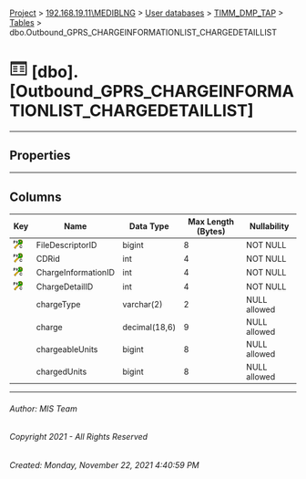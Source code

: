 #### 

[Project](../../../../index.md) > [192.168.19.11\\MEDIBLNG](../../../index.md) > [User databases](../../index.md) > [TIMM_DMP_TAP](../index.md) > [Tables](Tables.md) > dbo.Outbound_GPRS_CHARGEINFORMATIONLIST_CHARGEDETAILLIST

# ![Tables](../../../../Images/Table32.png) [dbo].[Outbound_GPRS_CHARGEINFORMATIONLIST_CHARGEDETAILLIST]

---

## <a name="#properties"></a>Properties



---

## <a name="#columns"></a>Columns

| Key | Name | Data Type | Max Length (Bytes) | Nullability |
|---|---|---|---|---|
| [![Cluster Primary Key PK_Outbound_GPRS_CHARGEINFORMATIONLIST_CHARGEDETAILLIST: FileDescriptorID\CDRid\ChargeInformationID\ChargeDetailID](../../../../Images/pkcluster.png)](#indexes) | FileDescriptorID | bigint | 8 | NOT NULL |
| [![Cluster Primary Key PK_Outbound_GPRS_CHARGEINFORMATIONLIST_CHARGEDETAILLIST: FileDescriptorID\CDRid\ChargeInformationID\ChargeDetailID](../../../../Images/pkcluster.png)](#indexes) | CDRid | int | 4 | NOT NULL |
| [![Cluster Primary Key PK_Outbound_GPRS_CHARGEINFORMATIONLIST_CHARGEDETAILLIST: FileDescriptorID\CDRid\ChargeInformationID\ChargeDetailID](../../../../Images/pkcluster.png)](#indexes) | ChargeInformationID | int | 4 | NOT NULL |
| [![Cluster Primary Key PK_Outbound_GPRS_CHARGEINFORMATIONLIST_CHARGEDETAILLIST: FileDescriptorID\CDRid\ChargeInformationID\ChargeDetailID](../../../../Images/pkcluster.png)](#indexes) | ChargeDetailID | int | 4 | NOT NULL |
|  | chargeType | varchar(2) | 2 | NULL allowed |
|  | charge | decimal(18,6) | 9 | NULL allowed |
|  | chargeableUnits | bigint | 8 | NULL allowed |
|  | chargedUnits | bigint | 8 | NULL allowed |


---

###### Author:  MIS Team

###### Copyright 2021 - All Rights Reserved

###### Created: Monday, November 22, 2021 4:40:59 PM

